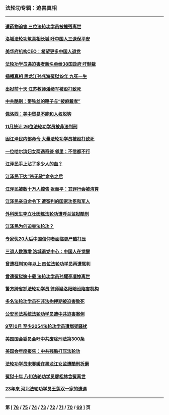 ### 法轮功专辑：迫害真相
---
#### [遭药物迫害 三位法轮功学员被摧残离世](../../pages/nf4379/n13893822.md?01060430) 
#### [洛城法轮功筑真相长城 吁中国人三退保平安](../../pages/nf4379/n13892471.md?01060430) 
#### [美华府机构CEO：希望更多中国人退党](../../pages/nf4379/n13890897.md?01060430) 
#### [法轮功学员递迫害者新名单给38国政府 吁制裁](../../pages/nf4379/n13891149.md?01060430) 
#### [插播真相 黑龙江孙兆海冤狱19年 九死一生](../../pages/nf4379/n13889193.md?01060430) 
#### [出狱前十天 江苏教师潘绪军被殴打致死](../../pages/nf4379/n13888230.md?01060430) 
#### [中共酷刑：带铁丝的鞭子与“披麻戴孝”](../../pages/nf4379/n13887863.md?01060430) 
#### [佩洛西：美中贸易不能和人权脱钩](../../pages/nf4379/n13884884.md?01060430) 
#### [11月统计 26位法轮功学员被非法判刑](../../pages/nf4379/n13884724.md?01060430) 
#### [因江泽民内部命令 大量法轮功学员被殴打致死](../../pages/nf4379/n13877409.md?01060430) 
#### [一位哈尔滨妇女两遇奇迹 邻里：不信都不行](../../pages/nf4379/n13878017.md?01060430) 
#### [江泽民手上沾了多少人的血？](../../pages/nf4379/n13880318.md?01060430) 
#### [江泽民下达“杀无赦”命令之后](../../pages/nf4379/n13878084.md?01060430) 
#### [江泽民被数十万人控告 张而平：其罪行会被清算](../../pages/nf4379/n13878074.md?01060430) 
#### [江泽民亲自命令下 遭冤判的国家功臣和军人](../../pages/nf4379/n13876685.md?01060430) 
#### [外科医生李立壮因炼法轮功遭呼兰监狱酷刑](../../pages/nf4379/n13875403.md?01060430) 
#### [江泽民为何迫害法轮功？](../../pages/nf4379/n13876324.md?01060430) 
#### [专家忧20大后中国信仰者面临更严酷打压](../../pages/nf4379/n13874993.md?01060430) 
#### [三退人数激增 洛城退党中心：中国人在觉醒](../../pages/nf4379/n13874224.md?01060430) 
#### [曾遭枉判10年以上 四位法轮功学员再遭冤判](../../pages/nf4379/n13872398.md?01060430) 
#### [曾遭冤狱逾十载 法轮功学员孙耀亭凄惨离世](../../pages/nf4379/n13871692.md?01060430) 
#### [警方跨省抓法轮功学员 律师疑洛阳暗设陷害机构](../../pages/nf4379/n13870178.md?01060430) 
#### [多名法轮功学员在非法拘押期被迫害致死](../../pages/nf4379/n13870463.md?01060430) 
#### [公安司法系统法轮功学员遭中共迫害案例](../../pages/nf4379/n13869580.md?01060430) 
#### [9至10月 至少2054法轮功学员遭绑架骚扰](../../pages/nf4379/n13867111.md?01060430) 
#### [美国国会委员会吁中共废除刑法第300条](../../pages/nf4379/n13868121.md?01060430) 
#### [美国会年度报告：中共残酷打压法轮功](../../pages/nf4379/n13867408.md?01060430) 
#### [法轮功学员宋春媛在黑龙江女监遭酷刑折磨](../../pages/nf4379/n13865630.md?01060430) 
#### [冤狱十年 八旬法轮功学员廖松林含冤离世](../../pages/nf4379/n13864239.md?01060430) 
#### [23年来 河北法轮功学员王莲双一家的遭遇](../../pages/nf4379/n13863330.md?01060430) 

---
#### 第 [ [76](./76.md?01060430) / [75](./75.md?01060430) / [74](./74.md?01060430) / [73](./73.md?01060430) / [72](./72.md?01060430) / [71](./71.md?01060430) / [70](./70.md?01060430) / [69](./69.md?01060430) ] 页
